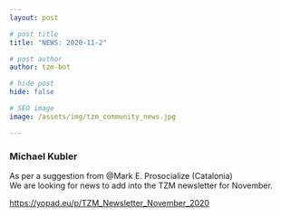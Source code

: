 ```yaml
---
layout: post

# post title
title: "NEWS: 2020-11-2"

# post author
author: tzm-bot

# hide post
hide: false

# SEO image
image: /assets/img/tzm_community_news.jpg

---
```


### Michael Kubler

As per a suggestion from @Mark E. Prosocialize (Catalonia)   
We are looking for news to add into the TZM newsletter for November.  
  
https://yopad.eu/p/TZM_Newsletter_November_2020  


